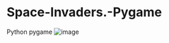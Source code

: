 # Space-Invaders.-Pygame
Python pygame
![image](https://github.com/lancelot26/Space-Invaders.-Pygame/assets/165932157/835a384c-e23c-4c9d-a4d0-8acc6b1791cf)
